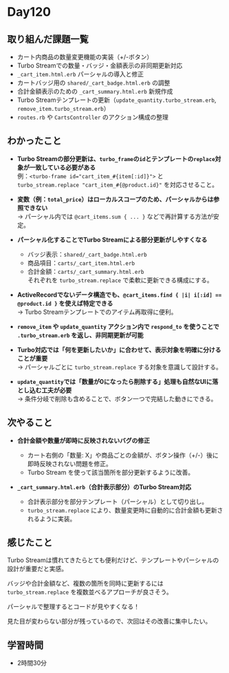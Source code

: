 # Day120
## 取り組んだ課題一覧
- カート内商品の数量変更機能の実装（+/-ボタン）
- Turbo Streamでの数量・バッジ・金額表示の非同期更新対応
- `_cart_item.html.erb` パーシャルの導入と修正
- カートバッジ用の `shared/_cart_badge.html.erb` の調整
- 合計金額表示のための `_cart_summary.html.erb` 新規作成
- Turbo Streamテンプレートの更新（`update_quantity.turbo_stream.erb`, `remove_item.turbo_stream.erb`）
- `routes.rb` や `CartsController` のアクション構成の整理
## わかったこと
- **Turbo Streamの部分更新は、`turbo_frame`の`id`とテンプレートの`replace`対象が一致している必要がある**  
  例：`<turbo-frame id="cart_item_#{item[:id]}">` と  
  `turbo_stream.replace "cart_item_#{@product.id}"` を対応させること。

- **変数（例：`total_price`）はローカルスコープのため、パーシャルからは参照できない**  
  → パーシャル内では `@cart_items.sum { ... }` などで再計算する方法が安定。

- **パーシャル化することでTurbo Streamによる部分更新がしやすくなる**  
  - バッジ表示：`shared/_cart_badge.html.erb`  
  - 商品項目：`carts/_cart_item.html.erb`  
  - 合計金額：`carts/_cart_summary.html.erb`  
  それぞれを `turbo_stream.replace` で柔軟に更新できる構成にする。

- **ActiveRecordでないデータ構造でも、`@cart_items.find { |i| i[:id] == @product.id }` を使えば特定できる**  
  → Turbo Streamテンプレートでのアイテム再取得に便利。

- **`remove_item` や `update_quantity` アクション内で `respond_to` を使うことで `.turbo_stream.erb` を返し、非同期更新が可能**

- **Turbo対応では「何を更新したいか」に合わせて、表示対象を明確に分けることが重要**  
  → パーシャルごとに `turbo_stream.replace` する対象を意識して設計する。

- **`update_quantity`では「数量が0になったら削除する」処理も自然なUIに落とし込む工夫が必要**  
  → 条件分岐で削除も含めることで、ボタン一つで完結した動きにできる。
## 次やること
- **合計金額や数量が即時に反映されないバグの修正**
  - カート右側の「数量: X」や商品ごとの金額が、ボタン操作（+/-）後に即時反映されない問題を修正。
  - Turbo Stream を使って該当箇所を部分更新するように改善。

- **`_cart_summary.html.erb`（合計表示部分）のTurbo Stream対応**
  - 合計表示部分を部分テンプレート（パーシャル）として切り出し。
  - `turbo_stream.replace` により、数量変更時に自動的に合計金額も更新されるように実装。
## 感じたこと
Turbo Streamは慣れてきたらとても便利だけど、テンプレートやパーシャルの設計が重要だと実感。
 
バッジや合計金額など、複数の箇所を同時に更新するには `turbo_stream.replace` を複数並べるアプローチが良さそう。
 
パーシャルで整理するとコードが見やすくなる！
 
見た目が変わらない部分が残っているので、次回はその改善に集中したい。
## 学習時間
- 2時間30分
